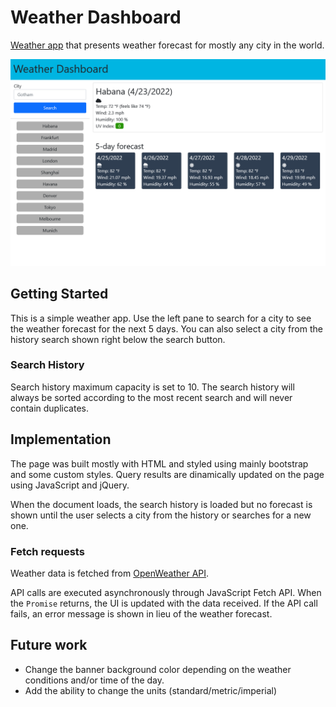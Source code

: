 # Weather Dashboard

[Weather app](https://jsardinas.github.io/weather-dashboard/) that presents weather forecast for mostly any city in the world.

![](./readme/main.png)

## Getting Started

This is a simple weather app. Use the left pane to search for a city to see the weather forecast for the next 5 days. You can also select a city from the history search shown right below the search button.

### Search History
Search history maximum capacity is set to 10. The search history will always be sorted according to the most recent search and will never contain duplicates.


## Implementation

The page was built mostly with HTML and styled using mainly bootstrap and some custom styles. Query results are dinamically updated on the page using JavaScript and jQuery.

When the document loads, the search history is loaded but no forecast is shown until the user selects a city from the history or searches for a new one.

### Fetch requests
Weather data is fetched from [OpenWeather API](https://openweathermap.org/).

API calls are executed asynchronously through JavaScript Fetch API. When the `Promise` returns, the UI is updated with the data received. If the API call fails, an error message is shown in lieu of the weather forecast.

## Future work
- Change the banner background color depending on the weather conditions and/or time of the day.
- Add the ability to change the units (standard/metric/imperial)
